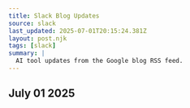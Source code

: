 ```yaml
---
title: Slack Blog Updates
source: slack
last_updated: 2025-07-01T20:15:24.381Z
layout: post.njk
tags: [slack]
summary: |
  AI tool updates from the Google blog RSS feed.
---
```


## July 01 2025